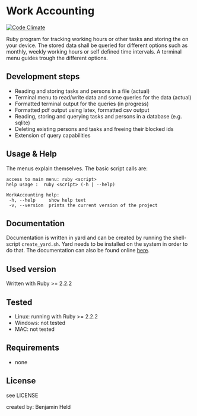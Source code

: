 # Work Accounting
[![Code Climate](https://codeclimate.com/github/SettRaziel/time_accounting/badges/gpa.svg)](https://codeclimate.com/github/SettRaziel/time_accounting)

Ruby program for tracking working hours or other tasks and storing the on your
device. The stored data shall be queried for different options such as
monthly, weekly working hours or self defined time intervals. A terminal menu
guides trough the different options.

## Development steps
* Reading and storing tasks and persons in a file (actual)
* Terminal menu to read/write data and some queries for the data (actual)
* Formatted terminal output for the queries (in progress)
* Formatted pdf output using latex, formatted csv output
* Reading, storing and querying tasks and persons in a database (e.g. sqlite)
* Deleting existing persons and tasks and freeing their blocked ids
* Extension of query capabilities

## Usage & Help
The menus explain themselves. The basic script calls are:
```
access to main menu: ruby <script>
help usage :  ruby <script> (-h | --help)

WorkAccounting help:
 -h, --help     show help text
 -v, --version  prints the current version of the project
```

## Documentation
Documentation is written in yard and can be created by running the shell-script
`create_yard.sh`. Yard needs to be installed on the system in order to do that.
The documentation can also be found online [here](https://bheld.eu/doc/accounting_doc/frames.html).

## Used version
Written with Ruby >= 2.2.2

## Tested
* Linux: running with Ruby >= 2.2.2
* Windows: not tested
* MAC: not tested

## Requirements
* none

## License
see LICENSE

created by: Benjamin Held
